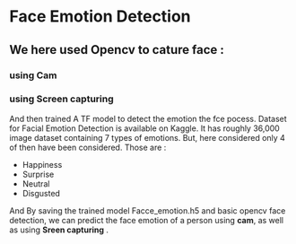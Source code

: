 # Face Emotion Detection

## We here used Opencv to cature face :

### using Cam
### using Screen capturing

And then trained A TF model to detect the emotion the fce pocess. Dataset for Facial Emotion Detection is available on Kaggle. It has roughly 36,000 image dataset containing 7 types of emotions.
But, here considered only 4 of then have been considered. Those are :

* Happiness
* Surprise
* Neutral
* Disgusted

And By saving the trained model Facce_emotion.h5 and basic opencv face detection, we can predict the face emotion of a person using **cam**, as well as using **Sreen capturing** . 

